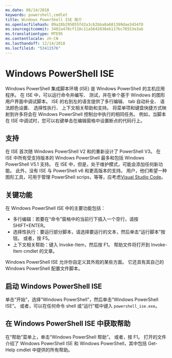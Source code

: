 ```yaml
---
ms.date: 08/14/2018
keywords: powershell,cmdlet
title: Windows PowerShell ISE 简介
ms.openlocfilehash: 09a28b295855fd2a3c62bba8a681399dae3454f8
ms.sourcegitcommit: 3402a478cf118c11a5642038eb117bc76553e3ab
ms.translationtype: MTE95
ms.contentlocale: zh-CN
ms.lasthandoff: 12/14/2018
ms.locfileid: "53411576"
---
```

# <a name="the-windows-powershell-ise"></a>Windows PowerShell ISE

Windows PowerShell 集成脚本环境 (ISE) 是 Windows PowerShell 的主机应用程序。 在 ISE 中，可以运行命令并编写、 测试，并在单个基于 Windows 的图形用户界面中调试脚本。 ISE 的右到左的语言提供了多行编辑、 tab 自动补全、 语法颜色设置、 选择性执行、 上下文相关帮助和支持。 将菜单项和键盘快捷方式映射到许多将会在 Windows PowerShell 控制台中执行的相同任务。 例如，当脚本在 ISE 中调试时，您可以右键单击在编辑窗格中设置断点的代码行上。

## <a name="support"></a>支持

在 ISE 首次随 Windows PowerShell V2 和的重新设计了 PowerShell V3。 在 ISE 中所有受支持版本的 Windows PowerShell 最多和包括 Windows PowerShell V5.1 支持。 在 ISE 中，但是，处于维护模式，可能会添加任何新功能。
此外，没有 ISE 与 PowerShell v6 和更高版本的支持。 用户，他们希望一种图形工具，可用于管理 PowerShell scrips，等等，应考虑[Visual Studio Code](https://code.visualstudio.com/)。

## <a name="key-features"></a>关键功能

在 Windows PowerShell ISE 中的主要功能包括：

- 多行编辑：若要在“命令”窗格中的当前行下插入一个空行，请按 SHIFT+ENTER。
- 选择性执行：要运行部分脚本，请选择要运行的文本，然后单击“运行脚本”按钮。 或者，按 F5。
- 上下文相关帮助：键入 Invoke-Item，然后按 F1。 帮助文件将打开到 Invoke-Item cmdlet 的文章。

Windows PowerShell ISE 允许你自定义其外观的某些方面。 它还具有其自己的 Windows PowerShell 配置文件脚本。

## <a name="to-start-the-windows-powershell-ise"></a>启动 Windows PowerShell ISE

单击“开始”，选择“Windows PowerShell”，然后单击“Windows PowerShell ISE”。
或者，可以在任何命令 shell 或“运行”框中键入 `powershell_ise.exe`。

## <a name="to-get-help-in-the-windows-powershell-ise"></a>在 Windows PowerShell ISE 中获取帮助

在“帮助”菜单上，单击“Windows PowerShell 帮助”。 或者，按 F1。 打开的文件介绍了 Windows PowerShell ISE 和 Windows PowerShell，其中包括 Get-Help cmdlet 中提供的所有帮助。

